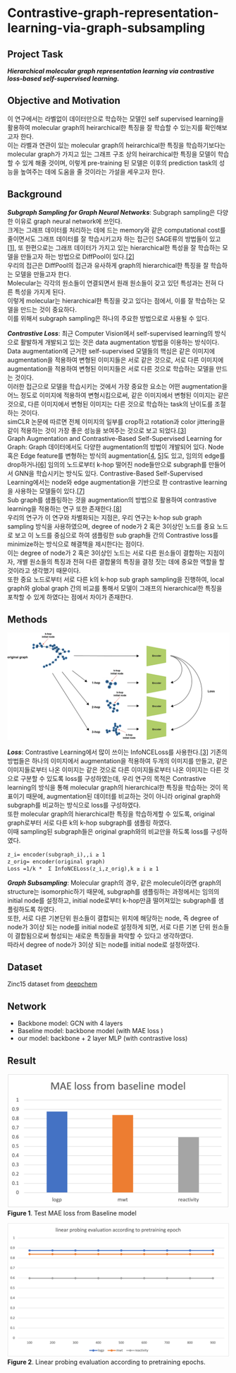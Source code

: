 # Contrastive-graph-representation-learning-via-graph-subsampling

## Project Task 
_**Hierarchical molecular graph representation learning via contrastive loss-based self-supervised learning.**_

## Objective and Motivation 
이 연구에서는 라벨없이 데이터만으로 학습하는 모델인 self supervised learning을 활용하여 molecular graph의 heirarchical한 특징을 잘 학습할 수 있는지를 확인해보고자 한다.  
이는 라벨과 연관이 있는 molecular graph의 heirarchical한 특징을 학습하기보다는 molecular graph가 가지고 있는 그래프 구조 상의 heirarchical한 특징을 모델이 학습할 수 있게 해줄 것이며, 이렇게 pre-training 된 모델은 이후의 prediction task의 성능을 높여주는 데에 도움을 줄 것이라는 가설을 세우고자 한다.  

## Background 
_**Subgraph Sampling for Graph Neural Networks**_: Subgraph sampling은 다양한 이유로 graph neural network에 쓰인다.  
크게는 그래프 데이터를 처리하는 데에 드는 memory와 같은 computational cost를 줄이면서도 그래프 데이터를 잘 학습시키고자 하는 접근인 SAGE류의 방법들이 있고[[1]], 또 한편으로는 그래프 데이터가 가지고 있는 hierarchical한 특성을 잘 학습하는 모델을 만들고자 하는 방법으로 DiffPool이 있다.[[2]]  
우리의 접근은 DiffPool의 접근과 유사하게 graph의 hierarchical한 특징을 잘 학습하는 모델을 만들고자 한다.  
Molecular는 각각의 원소들이 연결되면서 원래 원소들이 갖고 있던 특성과는 전혀 다른 특성을 가지게 된다.  
이렇게 molecular는 hierarchical한 특징을 갖고 있다는 점에서, 이를 잘 학습하는 모델을 만드는 것이 중요하다.  
이를 위해서 subgraph sampling은 하나의 주요한 방법으로로 사용될 수 있다.  
  
_**Contrastive Loss**_: 최근 Computer Vision에서 self-supervised learning의 방식으로 활발하게 개발되고 있는 것은 data augmentation 방법을 이용하는 방식이다.  
Data augmentation에 근거한 self-supervised 모델들의 핵심은 같은 이미지에 augmentation을 적용하여 변형된 이미지들은 서로 같은 것으로, 서로 다른 이미지에 augmentation을 적용하여 변형된 이미지들은 서로 다른 것으로 학습하는 모델을 만드는 것이다.  
이러한 접근으로 모델을 학습시키는 것에서 가장 중요한 요소는 어떤 augmentation을 어느 정도로 이미지에 적용하여 변형시킴으로써, 같은 이미지에서 변형된 이미지는 같은 것으로, 다른 이미지에서 변형된 이미지는 다른 것으로 학습하는 task의 난이도를 조절하는 것이다.  
simCLR 논문에 따르면 전체 이미지의 일부를 crop하고 rotation과 color jittering을 같이 적용하는 것이 가장 좋은 성능을 보여주는 것으로 보고 되었다.[[3]]   
Graph Augmentation and Contrastive-Based Self-Supervised Learning for Graph: Graph 데이터에서도 다양한 augmentation의 방법이 개발되어 있다. 
Node 혹은 Edge feature를 변형하는 방식의 augmentation[[4], [5]]도 있고, 임의의 edge를 drop하거나[[6]] 임의의 노드로부터 k-hop 떨어진 node들만으로 subgraph를 만들어서 GNN을 학습시키는 방식도 있다. 
Contrastive-Based Self-Supervised Learning에서는 node와 edge augmentation을 기반으로 한 contrastive learning을 사용하는 모델들이 있다.[[7]]  
Sub graph를 샘플링하는 것을 augmentation의 방법으로 활용하여 contrastive learning을 적용하는 연구 또한 존재한다.[[8]]  
우리의 연구가 이 연구와 차별화되는 지점은, 우리 연구는 k-hop sub graph sampling 방식을 사용하였으며, degree of node가 2 혹은 3이상인 노드를 중요 노드로 보고 이 노드를 중심으로 하여 샘플링한 sub graph들 간의 Contrastive loss를 minimize하는 방식으로 해결책을 제시한다는 점이다.  
이는 degree of node가 2 혹은 3이상인 노드는 서로 다른 원소들이 결합하는 지점이자, 개별 원소들의 특징과 전혀 다른 결합물의 특징을 결정 짓는 데에 중요한 역할을 할 것이라고 생각했기 때문이다.  
또한 중요 노드로부터 서로 다른 k의 k-hop sub graph sampling을 진행하여, local graph와 global graph 간의 비교를 통해서 모델이 그래프의 hierarchical한 특징을 포착할 수 있게 하였다는 점에서 차이가 존재한다.  

## Methods 
![alt text](./figures/model.png)
  
_**Loss**_: Contrastive Learning에서 많이 쓰이는 InfoNCELoss를 사용한다.[[3]]
기존의 방법들은 하나의 이미지에서 augmentation을 적용하여 두개의 이미지를 만들고, 같은 이미지들로부터 나온 이미지는 같은 것으로 다른 이미지들로부터 나온 이미지는 다른 것으로 구분할 수 있도록 loss를 구성하였는데, 우리 연구의 목적은 Contrastive learning의 방식을 통해 molecular graph의 hierarchical한 특징을 학습하는 것이 목표이기 때문에, augmentation된 데이터를 비교하는 것이 아니라 original graph와 subgraph를 비교하는 방식으로 loss를 구성하였다.  
또한 molecular graph의 hierarchical한 특징을 학습하게할 수 있도록, original graph로부터 서로 다른 k의 k-hop subgraph를 샘플링 하였다.  
이때 sampling된 subgraph들은 original graph와의 비교만을 하도록 loss를 구성하였다.  
```  
z_i= encoder(subgraph_i),,i ≥ 1 
z_orig= encoder(original graph) 
Loss =1/k *  Σ InfoNCELoss(z_i,z_orig),k ≥ i ≥ 1 
```

_**Graph Subsampling**_: Molecular graph의 경우, 같은 molecule이라면 graph의 structure는 isomorphic하기 때문에, subgraph를 샘플링하는 과정에서는 임의의 initial node를 설정하고, initial node로부터 k-hop만큼 떨어져있는 subgraph를 샘플링하도록 하였다.  
또한, 서로 다른 기본단위 원소들이 결합되는 위치에 해당하는 node, 즉 degree of node가 3이상 되는 node를 initial node로 설정하게 되면, 서로 다른 기본 단위 원소들이 결합됨으로써 형성되는 새로운 특징들을 파악할 수 있다고 생각하였다.  
따라서 degree of node가 3이상 되는 node를 initial node로 설정하였다. 


## Dataset 
Zinc15 dataset from [deepchem](https://deepchem.readthedocs.io/en/latest/api_reference/moleculenet.html?highlight=Zinc)
 

## Network
- Backbone model: GCN with 4 layers  
- Baseline model: backbone model (with MAE loss )  
-  our model: backbone + 2 layer MLP (with contrastive loss)  

## Result 
![alt text](./figures/figure1.png)
**Figure 1**. Test MAE loss from Baseline model  
  
![alt text](./figures/figure2.png)
**Figure 2**. Linear probing evaluation according to pretraining epochs.  
 
[1]: https://arxiv.org/abs/1810.00826
[2]: https://papers.nips.cc/paper/2018/hash/e77dbaf6759253c7c6d0efc5690369c7-Abstract.html
[3]: https://proceedings.mlr.press/v119/chen20j.html
[4]: https://bhooi.github.io/papers/nodeaug_kdd20.pdf
[5]: https://people.ece.umn.edu/users/ayasin/Publications.html
[6]: https://arxiv.org/abs/1907.10903
[7]: https://arxiv.org/abs/2103.00111
[8]: https://arxiv.org/pdf/2009.10273.pdf
